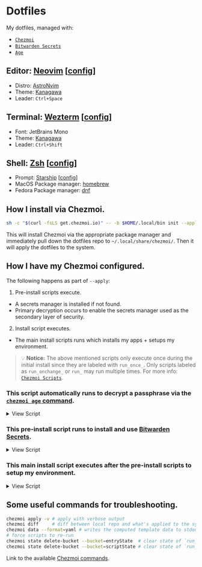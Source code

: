# Dotfiles
My dotfiles, managed with:
- [`Chezmoi`](https://www.chezmoi.io/)
- [`Bitwarden Secrets`](https://bitwarden.com/products/secrets-manager/)
- [`Age`](https://github.com/FiloSottile/age)

<!-- <p align="center"> -->
<!-- <img width="1840" alt="Screenshot 2025-01-21 at 16 50 30" src="https://github.com/fredrdz/dotfiles/assets/"> -->
<!-- </p> -->

## Editor: [Neovim](https://neovim.io/) [[config](./dot_config/nvim)]

- Distro: [AstroNvim](https://astronvim.com/)
- Theme: [Kanagawa](https://github.com/rebelot/kanagawa.nvim)
- Leader: `Ctrl+Space`

## Terminal: [Wezterm](https://wezfurlong.org/wezterm/index.html) [[config](./dot_config/wezterm)]

- Font: JetBrains Mono
- Theme: [Kanagawa](https://github.com/rebelot/kanagawa.nvim)
- Leader: `Ctrl+Shift`

## Shell: [Zsh](https://www.zsh.org/) [[config](./dot_zshrc.tmpl)]

- Prompt: [Starship](https://github.com/starship/starship) [[config](./dot_config/starship.toml)]
- MacOS Package manager: [homebrew](https://github.com/homebrew)
- Fedora Package manager: [dnf](https://docs.fedoraproject.org/en-US/quick-docs/dnf/)

## How I install via Chezmoi.
```sh
sh -c "$(curl -fsLS get.chezmoi.io)" -- -b $HOME/.local/bin init --apply fredrdz
```

This will install Chezmoi via the appropriate package manager and immediately pull down the dotfiles repo to `~/.local/share/chezmoi/`. Then it will apply the dotfiles to the system.
## How I have my Chezmoi configured.

The following happens as part of `--apply`:
1. Pre-install scripts execute.
  - A secrets manager is installed if not found.
  - Primary decryption occurs to enable the secrets manager used as the secondary layer of security.
2. Install script executes.
  - The main install scripts runs which installs my apps + setups my environment.

> 💡 **Notice:** The above mentioned scripts only execute once during the initial install since they are labeled with `run_once_`. Only scripts labeled as `run_onchange_` or `run_` may run multiple times. For more info: [`Chezmoi Scripts`](https://www.chezmoi.io/user-guide/use-scripts-to-perform-actions/).


### This script automatically runs to decrypt a passphrase via the [`chezmoi age` command](https://www.chezmoi.io/reference/commands/age/).
<details>
<summary>View Script</summary>
https://github.com/fredrdz/dotfiles/blob/cd37898c2badb3ff5e30c3bb51ae824693aa2d46/.chezmoiscripts/run_once_before_decrypt-private-key.sh.tmpl#L1-L9
</details>

### This pre-install script runs to install and use [Bitwarden Secrets](https://www.chezmoi.io/reference/templates/bitwarden-functions/bitwardenSecrets/).

<details>
<summary>View Script</summary>
https://github.com/fredrdz/dotfiles/blob/cd37898c2badb3ff5e30c3bb51ae824693aa2d46/.chezmoiscripts/run_once_before_install-password-manager.sh#L1-L52
</details>

### This main install script executes after the pre-install scripts to setup my environment.

<details>
<summary>View Script</summary>
https://github.com/fredrdz/dotfiles/blob/84856a336dd31eec2737a00137f017569ea571ea/.chezmoiscripts/run_once_install-packages.sh.tmpl#L1-L271
</details>

## Some useful commands for troubleshooting.

```sh
chezmoi apply -v # apply with verbose output
chezmoi diff     # diff between local repo and what's applied to the system
chezmoi data --format=yaml # writes the computed template data to stdout
# force scripts to re-run
chezmoi state delete-bucket --bucket=entryState  # clear state of `run_onchange_` scripts
chezmoi state delete-bucket --bucket=scriptState # clear state of `run_once_` scripts
```

Link to the available [Chezmoi commands](https://www.chezmoi.io/reference/commands/).
